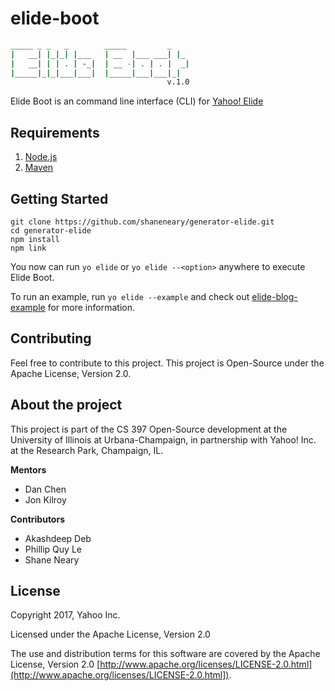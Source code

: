 # elide-boot
```sh
_____ _ _   _        _____         _
|   __| |_|_| |___   | __  |___ ___| |_
|   __| | | . | -_|  | __ -| . | . |  _|
|_____|_|_|___|___|  |_____|___|___|_|  
                                   v.1.0
```
Elide Boot is an command line interface (CLI) for [Yahoo! Elide](http://elide.io)
## Requirements
1. [Node.js](https://nodejs.org)
2. [Maven](https://maven.apache.org/)

## Getting Started

```
git clone https://github.com/shaneneary/generator-elide.git
cd generator-elide
npm install
npm link
```
You now can run ```yo elide``` or ```yo elide --<option>``` anywhere to execute Elide Boot.

To run an example, run ```yo elide --example``` and check out [elide-blog-example](https://github.com/yahoo/elide/tree/master/elide-example/elide-blog-example) for more information.

## Contributing

Feel free to contribute to this project. This project is Open-Source under the Apache License, Version 2.0.  

## About the project
This project is part of the CS 397 Open-Source development at the University of Illinois at Urbana-Champaign, in partnership with Yahoo! Inc. at the Research Park, Champaign, IL.

**Mentors**
- Dan Chen
- Jon Kilroy

**Contributors**
- Akashdeep Deb
- Phillip Quy Le
- Shane Neary

## License

Copyright 2017, Yahoo Inc.

Licensed under the Apache License, Version 2.0

The use and distribution terms for this software are covered by the Apache License, Version 2.0 [http://www.apache.org/licenses/LICENSE-2.0.html](http://www.apache.org/licenses/LICENSE-2.0.html]).

